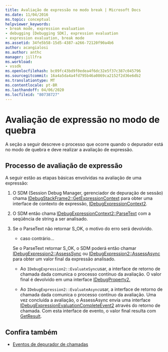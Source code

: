 ```yaml
---
title: Avaliação de expressão no modo break | Microsoft Docs
ms.date: 11/04/2016
ms.topic: conceptual
helpviewer_keywords:
- break mode, expression evaluation
- debugging [Debugging SDK], expression evaluation
- expression evaluation, break mode
ms.assetid: 34fe5b58-15d5-4387-a266-72120f90a4b6
author: acangialosi
ms.author: anthc
manager: jillfra
ms.workload:
- vssdk
ms.openlocfilehash: bc09fc43bd9f0edea4f6dc32e5f37c387c045796
ms.sourcegitcommit: 16a4a5da4a4fd795b46a0869ca2152f2d36e6db2
ms.translationtype: MT
ms.contentlocale: pt-BR
ms.lasthandoff: 04/06/2020
ms.locfileid: "80738727"
---
```

# <a name="expression-evaluation-in-break-mode"></a>Avaliação de expressão no modo de quebra
A seção a seguir descreve o processo que ocorre quando o depurador está no modo de quebra e deve realizar a avaliação de expressão.

## <a name="expression-evaluation-process"></a>Processo de avaliação de expressão
 A seguir estão as etapas básicas envolvidas na avaliação de uma expressão:

1. O SDM (Session Debug Manager, gerenciador de depuração de sessão) chama [IDebugStackFrame2::GetExpressionContext](../../extensibility/debugger/reference/idebugstackframe2-getexpressioncontext.md) para obter uma interface de contexto de expressão, [IDebugExpressionContext2](../../extensibility/debugger/reference/idebugexpressioncontext2.md).

2. O SDM então chama [IDebugExpressionContext2::ParseText](../../extensibility/debugger/reference/idebugexpressioncontext2-parsetext.md) com a seqüência de string a ser analisado.

3. Se o ParseText não retornar S_OK, o motivo do erro será devolvido.

     - caso contrário...

     Se o ParseText retornar S_OK, o SDM poderá então chamar [IDebugExpression2::AssessSync](../../extensibility/debugger/reference/idebugexpression2-evaluatesync.md) ou [IDebugExpression2::AssessAsync](../../extensibility/debugger/reference/idebugexpression2-evaluateasync.md) para obter um valor final da expressão analisado.

    - Ao `IDebugExpression2::EvaluateSync`usar, a interface de retorno de chamada dada comunica o processo contínuo da avaliação. O valor final é devolvido em uma interface [IDebugProperty2.](../../extensibility/debugger/reference/idebugproperty2.md)

    - Ao `IDebugExpression2::EvaluateAsync`usar, a interface de retorno de chamada dada comunica o processo contínuo da avaliação. Uma vez concluída a avaliação, o AssessAsync envia uma interface [IDebugExpressionEvaluationCompleteEvent2](../../extensibility/debugger/reference/idebugexpressionevaluationcompleteevent2.md) através do retorno de chamada. Com esta interface de evento, o valor final resulta com [GetResult](../../extensibility/debugger/reference/idebugexpressionevaluationcompleteevent2-getresult.md).

## <a name="see-also"></a>Confira também
- [Eventos de depurador de chamadas](../../extensibility/debugger/calling-debugger-events.md)
